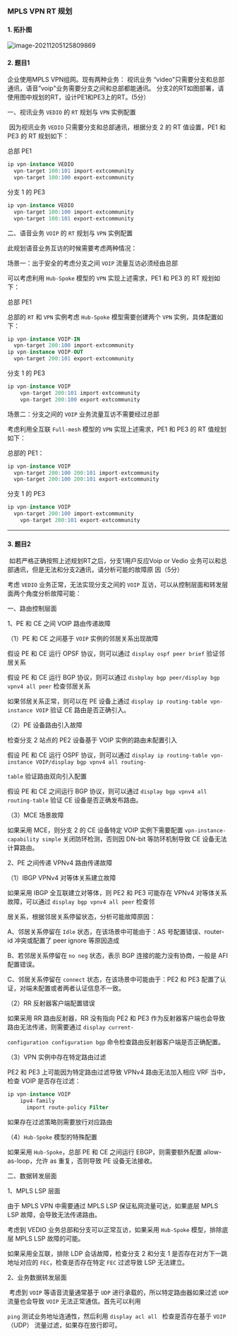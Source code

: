 ### MPLS VPN RT 规划

#### 1. 拓扑图

![image-20211205125809869](https://s2.loli.net/2021/12/05/MwneS4tflbqcuvz.png)

#### 2. 题目1

企业使用MPLS VPN组网。现有两种业务：
视讯业务 “video"只需要分支和总部通讯，语音”voip"业务需要分支之间和总部都能通讯。
分支2的RT如图部署，请使用图中规划的RT，设计PE1和PE3上的RT。(5分）

一、视讯业务 `VEDIO` 的 `RT` 规划与 `VPN` 实例配置

​	因为视讯业务 `VEDIO` 只需要分支和总部通讯，根据分支 2 的 RT 值设置，PE1 和 PE3 的 RT 规划如下：

总部 PE1

```sql
ip vpn-instance VEDIO
  vpn-target 100:101 import-extcommunity
  vpn-target 100:100 export-extcommunity
```

分支 1 的 PE3

```sql
ip vpn-instance VEDIO
  vpn-target 100:100 import-extcommunity
  vpn-target 100:101 export-extcommunity
```



二、语音业务 `VOIP` 的 `RT` 规划与 `VPN` 实例配置

此规划语音业务互访的时候需要考虑两种情况：

场景一：出于安全的考虑分支之间 `VOIP` 流量互访必须经由总部

可以考虑利用 `Hub-Spoke` 模型的 `VPN` 实现上述需求，PE1 和 PE3 的 RT 规划如下：

总部 PE1

总部的 `RT` 和 `VPN` 实例考虑 `Hub-Spoke` 模型需要创建两个 `VPN` 实例，具体配置如下：

```sql
ip vpn-instance VOIP-IN
  vpn-target 200:100 import-extcommunity
ip vpn-instance VOIP-OUT
  vpn-target 200:101 export-extcommunity
```

分支 1 的 PE3

```sql
ip vpn-instance VOIP
	vpn-target 200:101 import-extcommunity
 	vpn-target 200:100 export-extcommunity
```



场景二：分支之间的 `VOIP` 业务流量互访不需要经过总部

考虑利用全互联 `Full-mesh` 模型的 `VPN` 实现上述需求，PE1 和 PE3 的 RT 值规划如下：

总部的 PE1：

```sql
ip vpn-instance VOIP
  vpn-target 200:100 200:101 import-extcommunity
  vpn-target 200:100 200:101 export-extcommunity
```

分支 1 的 PE3

```sql
ip vpn-instance VOIP
  vpn-target 200:100 import-extcommunity
 	vpn-target 200:101 export-extcommunity
```



------

#### 3. 题目2

​	如若严格正确按照上述规划RT之后，分支1用户反应Voip or Vedio 业务可以和总部通讯，但是无法和分支2通讯，请分析可能的故障原 因（5分）

考虑 `VEDIO` 业务正常，无法实现分支之间的 `VOIP` 互访，可以从控制层面和转发层面两个角度分析故障可能：

一、路由控制层面

1、PE 和 CE 之间 VOIP 路由传递故障

（1）PE 和 CE 之间基于 `VOIP` 实例的邻居关系出现故障

假设 PE 和 CE 运行 OPSF 协议，则可以通过 `display ospf peer brief` 验证邻居关系

假设 PE 和 CE 运行 BGP 协议，则可以通过 `disbplay bgp peer/display bgp vpnv4 all peer` 检查邻居关系

如果邻居关系正常，则可以在 PE 设备上通过 `display ip routing-table vpn-instance VOIP` 验证 CE 路由是否正确引入。

（2）PE 设备路由引入故障

检查分支 2 站点的 PE2 设备基于 VOIP 实例的路由未配置引入

假设 PE 和 CE 运行 OSPF 协议，则可以通过 `display ip routing-table vpn-instance VOIP/display bgp vpnv4 all routing-`

`table` 验证路由双向引入配置

假设 PE 和 CE 之间运行 BGP 协议，则可以通过 `display bgp vpnv4 all routing-table` 验证 CE 设备是否正确发布路由。

（3）MCE 场景故障

如果采用 MCE，则分支 2 的 CE 设备特定 VOIP 实例下需要配置  `vpn-instance-capability simple` 关闭防环检测，否则因 DN-bit 等防环机制导致 CE 设备无法计算路由。

2、PE 之间传递 VPNv4 路由传递故障

（1）IBGP VPNv4 对等体关系建立故障

如果采用 IBGP 全互联建立对等体，则 PE2 和 PE3 可能存在 VPNv4 对等体关系故障，可以通过 `display bgp vpnv4 all peer` 检查邻

居关系，根据邻居关系停留状态，分析可能故障原因：

A、邻居关系停留在 `Idle` 状态，在该场景中可能由于：AS 号配置错误、router-id 冲突或配置了 peer ignore 等原因造成

B、若邻居关系停留在 `no neg` 状态，表示 BGP 连接的能力没有协商，一般是 AFI 配置错误。

C、邻居关系停留在 `connect` 状态，在该场景中可能由于：PE2 和 PE3 配置了认证，对端未配置或者两者认证信息不一致。

（2）RR 反射器客户端配置错误

如果采用 RR 路由反射器，RR 没有指向 PE2 和 PE3 作为反射器客户端也会导致路由无法传递，则需要通过 `display current-`

`configuration configuration bgp`  命令检查路由反射器客户端是否正确配置。

（3）VPN 实例中存在特定路由过滤

PE2 和 PE3 上可能因为特定路由过滤导致 VPNv4 路由无法加入相应 VRF 当中，检查 VOIP 是否存在过滤：

```sql
ip vpn-instance VOIP
	ipv4-family
	  import route-policy Filter
```

如果存在过滤策略则需要放行对应路由

（4）`Hub-Spoke` 模型的特殊配置

如果采用 `Hub-Spoke`，总部 PE 和 CE 之间运行 EBGP，则需要额外配置 allow-as-loop，允许 as 重复，否则导致 PE 设备无法接收。

二、数据转发层面

1、MPLS LSP 层面

由于 MPLS VPN 中需要通过 MPLS LSP 保证私网流量可达，如果底层 MPLS LSP 故障，会导致无法传递路由。

考虑到 VEDIO 业务总部和分支可以正常互访，如果采用 `Hub-Spoke` 模型，排除底层 MPLS LSP 故障的可能。

如果采用全互联，排除 LDP 会话故障，检查分支 2 和分支 1 是否存在对方下一跳地址对应的 `FEC`，检查是否存在特定 `FEC` 过滤导致 LSP 无法建立。

2、业务数据转发层面

​	考虑到 `VOIP` 等语音流量通常基于 `UDP` 进行承载的，所以特定路由器如果过滤 `UDP` 流量也会导致 `VOIP` 无法正常通信。首先可以利用 

`ping` 测试业务地址连通性，然后利用 `display acl all ` 检查是否存在基于 `VOIP`（UDP） 流量过滤，如果存在放行即可。

